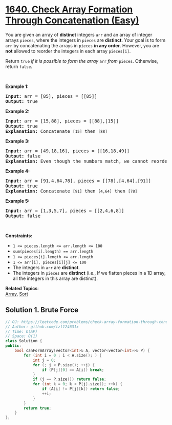 # [1640. Check Array Formation Through Concatenation (Easy)](https://leetcode.com/problems/check-array-formation-through-concatenation/)

<p>You are given an array of <strong>distinct</strong> integers <code>arr</code> and an array of integer arrays <code>pieces</code>, where the integers in <code>pieces</code> are <strong>distinct</strong>. Your goal is to form <code>arr</code> by concatenating the arrays in <code>pieces</code> <strong>in any order</strong>. However, you are <strong>not</strong> allowed to reorder the integers in each array <code>pieces[i]</code>.</p>

<p>Return <code>true</code> <em>if it is possible </em><em>to form the array </em><code>arr</code><em> from </em><code>pieces</code>. Otherwise, return <code>false</code>.</p>

<p>&nbsp;</p>
<p><strong>Example 1:</strong></p>

<pre><strong>Input:</strong> arr = [85], pieces = [[85]]
<strong>Output:</strong> true
</pre>

<p><strong>Example 2:</strong></p>

<pre><strong>Input:</strong> arr = [15,88], pieces = [[88],[15]]
<strong>Output:</strong> true
<strong>Explanation:</strong> Concatenate <code>[15]</code> then <code>[88]</code>
</pre>

<p><strong>Example 3:</strong></p>

<pre><strong>Input:</strong> arr = [49,18,16], pieces = [[16,18,49]]
<strong>Output:</strong> false
<strong>Explanation:</strong> Even though the numbers match, we cannot reorder pieces[0].
</pre>

<p><strong>Example 4:</strong></p>

<pre><strong>Input:</strong> arr = [91,4,64,78], pieces = [[78],[4,64],[91]]
<strong>Output:</strong> true
<strong>Explanation:</strong> Concatenate <code>[91]</code> then <code>[4,64]</code> then <code>[78]</code></pre>

<p><strong>Example 5:</strong></p>

<pre><strong>Input:</strong> arr = [1,3,5,7], pieces = [[2,4,6,8]]
<strong>Output:</strong> false
</pre>

<p>&nbsp;</p>
<p><strong>Constraints:</strong></p>

<ul>
	<li><code>1 &lt;= pieces.length &lt;= arr.length &lt;= 100</code></li>
	<li><code>sum(pieces[i].length) == arr.length</code></li>
	<li><code>1 &lt;= pieces[i].length &lt;= arr.length</code></li>
	<li><code>1 &lt;= arr[i], pieces[i][j] &lt;= 100</code></li>
	<li>The integers in&nbsp;<code>arr</code>&nbsp;are <strong>distinct</strong>.</li>
	<li>The integers in&nbsp;<code>pieces</code> are <strong>distinct</strong>&nbsp;(i.e., If we flatten pieces in a 1D array, all the integers in this array are distinct).</li>
</ul>


**Related Topics**:  
[Array](https://leetcode.com/tag/array/), [Sort](https://leetcode.com/tag/sort/)

## Solution 1. Brute Force

```cpp
// OJ: https://leetcode.com/problems/check-array-formation-through-concatenation/
// Author: github.com/lzl124631x
// Time: O(AP)
// Space: O(1)
class Solution {
public:
    bool canFormArray(vector<int>& A, vector<vector<int>>& P) {
        for (int i = 0 ; i < A.size(); ) {
            int j = 0;
            for (; j < P.size(); ++j) {
                if (P[j][0] == A[i]) break;
            }
            if (j == P.size()) return false;
            for (int k = 0; k < P[j].size(); ++k) {
                if (A[i] != P[j][k]) return false;
                ++i;
            }
        }
        return true;
    }
};
```